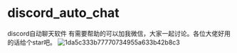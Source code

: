 # discord_auto_chat
discord自动聊天软件
有需要帮助的可以加我微信，大家一起讨论。各位大佬好用的话给个star吧。
![1da5c333b77770734955a633b42b8c3](https://user-images.githubusercontent.com/34151528/150950064-c1b6e0ac-2bae-439d-844e-923c01bca30e.jpg)
